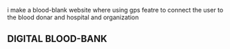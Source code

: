 i make a blood-blank website where using gps featre to connect the user to the blood donar and hospital and organization
 

## DIGITAL BLOOD-BANK